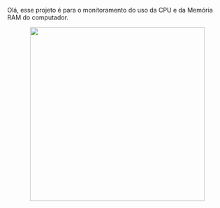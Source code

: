 Olá, esse projeto é para o monitoramento do uso da CPU e da Memória RAM do computador.

<div align="center">
  <img src="https://user-images.githubusercontent.com/66490730/138946218-1d18e0b2-7764-4d24-ab30-643d918ba9a4.png" width="400px" />
 </div>
